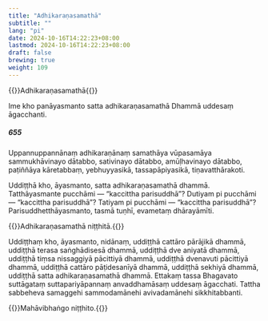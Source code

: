 ```yaml
---
title: "Adhikaraṇasamathā"
subtitle: ""
lang: "pi"
date: 2024-10-16T14:22:23+08:00
lastmod: 2024-10-16T14:22:23+08:00
draft: false
brewing: true
weight: 109
---
```


{{<subtitle>}}Adhikaraṇasamathā{{</subtitle>}}

Ime kho panāyasmanto satta adhikaraṇasamathā Dhammā uddesaṃ āgacchanti.

##### 655

Uppannuppannānaṃ adhikaraṇānaṃ samathāya vūpasamāya sammukhāvinayo dātabbo, sativinayo dātabbo, amūḷhavinayo dātabbo, paṭiññāya kāretabbaṃ, yebhuyyasikā, tassapāpiyasikā, tiṇavatthārakoti.

Uddiṭṭhā kho, āyasmanto, satta adhikaraṇasamathā dhammā. Tatthāyasmante pucchāmi — “kaccittha parisuddhā”? Dutiyam pi pucchāmi — “kaccittha parisuddhā”? Tatiyam pi pucchāmi — “kaccittha parisuddhā”? Parisuddhetthāyasmanto, tasmā tuṇhī, evametaṃ dhārayāmīti.

{{<eop>}}Adhikaraṇasamathā niṭṭhitā.{{</eop>}}

Uddiṭṭhaṃ kho, āyasmanto, nidānaṃ, uddiṭṭhā cattāro pārājikā dhammā, uddiṭṭhā terasa saṅghādisesā dhammā, uddiṭṭhā dve aniyatā dhammā, uddiṭṭhā tiṃsa nissaggiyā pācittiyā dhammā, uddiṭṭhā dvenavuti pācittiyā dhammā, uddiṭṭhā cattāro pāṭidesanīyā dhammā, uddiṭṭhā sekhiyā dhammā, uddiṭṭhā satta adhikaraṇasamathā dhammā. Ettakaṃ tassa Bhagavato suttāgataṃ suttapariyāpannaṃ anvaddhamāsaṃ uddesaṃ āgacchati. Tattha sabbeheva samaggehi sammodamānehi avivadamānehi sikkhitabbanti.

{{<eop>}}Mahāvibhaṅgo niṭṭhito.{{</eop>}}